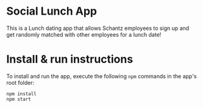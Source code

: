 # Social Lunch App
This is a Lunch dating app that allows Schantz employees to sign up and get randomly matched with other employees for a lunch date!

# Install & run instructions
To install and run the app, execute the following `npm` commands in the app's root folder:

	npm install
	npm start
